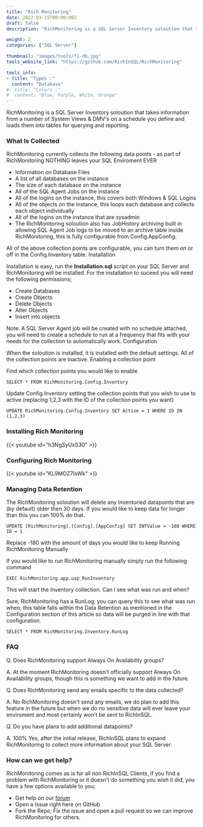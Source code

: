 ```yaml
---
title: "Rich Monitoring"
date: 2022-03-15T00:00:00Z
draft: false
description: "RichMonitoring is a SQL Server Inventory soloution that takes information from a number of System Views & DMV's on a schedule you define and loads them into tables for querying and reporting."

weight: 2
categories: ["SQL Server"]

thumbnail: "images/tools/f1-db.jpg"
tools_website_link: "https://github.com/RichInSQL/RichMonitoring"

tools_info:
- title: "Types :"
  content: "Database"
#- title: "Colors :"
#  content: "Blue, Purple, White, Orange"
---
```


RichMonitoring is a SQL Server Inventory soloution that takes information from a number of System Views & DMV's on a schedule you define and loads them into tables for querying and reporting.

### What Is Collected

RichMonitoring currently collects the following data points - as part of RichMonitoring NOTHING leaves your SQL Enviroment EVER

-  Information on Database Files
-  A list of all databases on the instance
-  The size of each database on the instance
-  All of the SQL Agent Jobs on the instance
-  All of the logins on the instance, this covers both Windows & SQL Logins
-  All of the objects on the instance, this loops each database and collects each object individually
-  All of the logins on the instance that are sysadmin
-  The RichMonitoring soloution also has JobHistory archiving built in allowing SQL Agent Job logs to be moved to an archive table inside RichMonitoring, this is fully configurable from Config.AppConfig.

All of the above collection points are configurable, you can turn them on or off in the Config.Inventory table.
Installation

Installation is easy, run the **Installation.sql** script on your SQL Server and RichMonitoring will be installed. For the installation to suceed you will need the following permissions;

-  Create Databases
-  Create Objects
-  Delete Objects
-  Alter Objects
-  Insert into objects

Note: A SQL Server Agent job will be created with no schedule attached, you will need to create a schedule to run at a frequency that fits with your needs for the collection to automatically work.
Configuration

When the soloution is installed, it is installed with the default settings. All of the collection points are inactive.
Enabling a collection point

Find which collection points you would like to enable

  ```SELECT * FROM RichMonitoring.Config.Inventory```

Update Config.Inventory setting the collection points that you wish to use to active (replacing 1,2,3 with the ID of the collection points you want)

  ```UPDATE RichMonitoring.Config.Inventory SET Active = 1 WHERE ID IN (1,2,3)```

### Installing Rich Monitoring

{{< youtube id="h3NgSyUxS30" >}}

### Configuring Rich Monitoring

{{< youtube id="KL9MOZ7IsWk" >}}

### Managing Data Retention

The RichMonitoring soloution will delete any Inventoried datapoints that are (by default) older then 30 days. If you would like to keep data for longer than this you can 100% do that.

```UPDATE [RichMonitoring].[Config].[AppConfig] SET INTValue = -180 WHERE ID = 1```

Replace -180 with the amount of days you would like to keep
Running RichMonitoring Manually

If you would like to run RichMonitoring manually simply run the following command

  ```EXEC RichMonitoring.app.usp_RunInventory```

This will start the Inventory collection.
Can I see what was run and when?

Sure, RichMonitoring has a RunLog, you can query this to see what was run when, this table falls within the Data Retention as mentioned in the Configuration section of this article so data will be purged in line with that configuration.

  ```SELECT * FROM RichMonitoring.Inventory.RunLog```

### FAQ

  Q. Does RichMonitoring support Always On Availability groups?

  A. At the moment RichMonitoring doesn't officially support Always On Availability groups, though this is something we want to add in the future.

  Q. Does RichMonitoring send any emails specific to the data collected?

  A. No RichMonitoring doesn't send any emails, we do plan to add this feature in the future but when we do no sensitive data will ever leave your enviroment and most certainly won't be sent to RichInSQL.

  Q. Do you have plans to add additional datapoints?

  A. 100% Yes, after the initial release, RichInSQL plans to expand RichMonitoring to collect more information about your SQL Server.

### How can we get help?

RichMonitoring comes as is for all non RichInSQL Clients, if you find a problem with RichMonitoring or it doesn't do something you wish it did, you have a few options available to you;

-  Get help on our <a href="https://forum.richinsql.com">forum</a>
-  Open a Issue right here on GitHub
-  Fork the Repo, Fix the issue and open a pull request so we can improve RichMonitoring for others.

